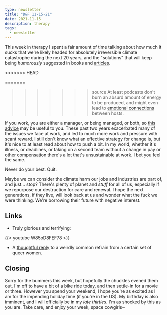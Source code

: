 ```yaml
---
type: newsletter
title: "D&F 11-15-21"
date: 2021-11-15
description: therapy
tags:
  - newsletter
---
```


This week in therapy I spent a fair amount of time talking about how much it sucks that we're likely headed for absolutely irreversible climate catastrophe during the next 20 years, and the "solutions" that will keep being _humorously_ suggested in books and [articles](https://www.gawker.com/politics/the-joe-manchin-trolley-problem). 

<<<<<<< HEAD

=======
>>>>>>> source
At least podcasts don't burn an absurd amount of energy to be produced, and might even lead to [emotional connections](https://melmagazine.com/en-us/story/male-bonding-podcasts) between hosts.

If you work, you are either a manager, or being managed, or both, so [this advice](https://mailchi.mp/6b14bafbed92/math-you-will-actually-use?e=92ed4a22a0) may be useful to you. These past two years exacerbated many of the issues we face at work, and led to much more work and pressure with scant reward. I still don't know what an effective strategy for change is, but it's nice to at least read about how to push a bit. In my world, whether it's illness, or deadlines, or taking on a second team without a change in pay or other compensation there's a lot that's unsustainable at work. I bet you feel the same.

Never do your best. Quit.

Maybe we can consider the climate harm our jobs and industries are part of, and just... stop? There's plenty of planet and _stuff_ for all of us, especially if we repurpose our destruction for care and renewal. I hope the next generations, if they live, will look back at us and wonder what the fuck we were thinking. We're borrowing their future with negative interest.

## Links

- Truly glorious and terrifying:

{{< youtube W85oD8FEF78 >}}

- A [thoughtful reply](https://xtramagazine.com/love-sex/lesbian-trans-women-attraction-179626) to a weirdly common refrain from a certain set of queer women. 

## Closing

Sorry for the bummers this week, but hopefully the chuckles evened them out. I'm off to have a bit of a bike ride today, and then settle-in for a movie or three. However you spend your weekend, I hope you're as excited as I am for the impending holiday time (if you're in the US). My birthday is also imminent, and I will officially be in my _late thirties_. I'm as shocked by this as you are. Take care, and enjoy your week, space cowgirls~